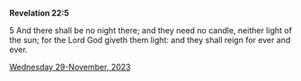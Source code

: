 **Revelation 22:5**

5 And there shall be no night there; and they need no candle, neither light of the sun; for the Lord God giveth them light: and they shall reign for ever and ever.

[Wednesday 29-November, 2023](https://getbible.net/kjv/Revelation/22/5)
